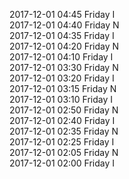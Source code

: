 2017-12-01 04:45 Friday  I  
2017-12-01 04:40 Friday  N  
2017-12-01 04:35 Friday  I  
2017-12-01 04:20 Friday  N  
2017-12-01 04:10 Friday  I  
2017-12-01 03:30 Friday  N  
2017-12-01 03:20 Friday  I  
2017-12-01 03:15 Friday  N  
2017-12-01 03:10 Friday  I  
2017-12-01 02:50 Friday  N  
2017-12-01 02:40 Friday  I  
2017-12-01 02:35 Friday  N  
2017-12-01 02:25 Friday  I  
2017-12-01 02:05 Friday  N  
2017-12-01 02:00 Friday  I  
